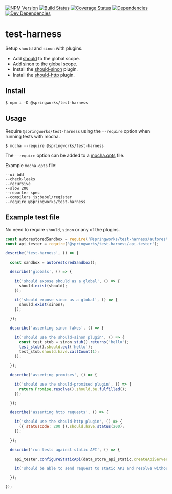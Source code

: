 [![NPM Version](https://img.shields.io/npm/v/@springworks/test-harness.svg?style=flat-square)](https://www.npmjs.org/package/@springworks/test-harness)
[![Build Status](https://img.shields.io/travis/Springworks/node-test-harness.svg?style=flat-square)](https://travis-ci.org/Springworks/node-test-harness)
[![Coverage Status](https://img.shields.io/coveralls/Springworks/node-test-harness.svg?style=flat-square)](https://coveralls.io/r/Springworks/node-test-harness)
[![Dependencies](http://img.shields.io/david/Springworks/node-test-harness.svg?style=flat-square)](https://david-dm.org/Springworks/node-test-harness#view=table)
[![Dev Dependencies](http://img.shields.io/david/dev/Springworks/node-test-harness.svg?style=flat-square&label=dev+dependencies)](https://david-dm.org/Springworks/node-test-harness#info=devDependencies&view=table)


# test-harness

Setup `should` and `sinon` with plugins.

- Add [should](https://www.npmjs.com/package/should) to the global scope.
- Add [sinon](https://www.npmjs.com/package/sinon) to the global scope.
- Install the [should-sinon](https://www.npmjs.com/package/should-sinon) plugin.
- Install the [should-http](https://www.npmjs.com/package/should-http) plugin.


## Install

```
$ npm i -D @springworks/test-harness
```


## Usage

Require `@springworks/test-harness` using the `--require` option when running tests with mocha.

```
$ mocha --require @springworks/test-harness
```

The `--require` option can be added to a [mocha.opts](http://mochajs.org/#mocha.opts) file.

Example `mocha.opts` file:

```
--ui bdd
--check-leaks
--recursive
--slow 200
--reporter spec
--compilers js:babel/register
--require @springworks/test-harness
```


## Example test file

No need to require `should`, `sinon` or any of the plugins.

```js
const autorestoredSandbox = require('@springworks/test-harness/autorestored-sandbox');
const api_tester = require('@springworks/test-harness/api-tester');

describe('test-harness', () => {

  const sandbox = autorestoredSandbox();

  describe('globals', () => {

    it('should expose should as a global', () => {
      should.exist(should);
    });

    it('should expose sinon as a global', () => {
      should.exist(sinon);
    });

  });

  describe('asserting sinon fakes', () => {

    it('should use the should-sinon plugin', () => {
      const test_stub = sinon.stub().returns('hello');
      test_stub().should.eql('hello');
      test_stub.should.have.callCount(1);
    });

  });

  describe('asserting promises', () => {

    it('should use the should-promised plugin', () => {
      return Promise.resolve().should.be.fulfilled();
    });

  });

  describe('asserting http requests', () => {

    it('should use the should-http plugin', () => {
      ({ statusCode: 200 }).should.have.status(200);
    });

  });

  describe('run tests against static API', () => {

    api_tester.configureStaticApi(data_store_api_static.createApiServer, config.get('test_helper.data_store_api.port'));

    it('should be able to send request to static API and resolve without issues');

  });

});
```
